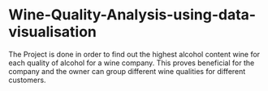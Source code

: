 # Wine-Quality-Analysis-using-data-visualisation

The Project is done in order to find out the highest alcohol content wine for each quality of alcohol for a wine company.
This proves beneficial for the company and the owner can group different wine qualities for different customers.
